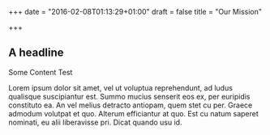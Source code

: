 +++
date = "2016-02-08T01:13:29+01:00"
draft = false
title = "Our Mission"

+++

## A headline

Some Content Test

Lorem ipsum dolor sit amet, vel ut voluptua reprehendunt, ad ludus qualisque suscipiantur est. Summo mucius senserit eos ex, per euripidis constituto ea. An vel melius detracto antiopam, quem stet cu per. Graece admodum volutpat et quo. Alterum efficiantur at quo. Est cu natum saperet nominati, eu alii liberavisse pri. Dicat quando usu id.
